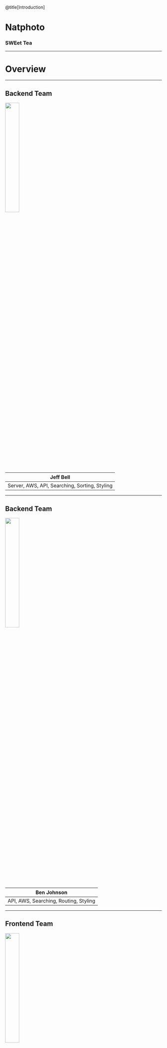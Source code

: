 @title[Introduction]

# Natphoto

### SWEet Tea

---

# Overview

---

## Backend Team

<img width = 30% src="./frontend/src/static/photos/jeff.png">

| Jeff Bell |
| -------- |
| Server, AWS, API, Searching, Sorting, Styling |

---

## Backend Team

<img width = 30% src="./frontend/src/static/photos/ben.png">

| Ben Johnson |
| -------- |
| API, AWS, Searching, Routing, Styling |

---

## Frontend Team

<img width = 30% src="./frontend/src/static/photos/tony.png">

| Tony DeNapoli |
| -------- |
| Sorting, Filtering, Design, React, Styling |

---

## Frontend Team

<img width = 30% src="./frontend/src/static/photos/dayanny.png">

| Dayanny Caballero |
| -------- |
| Sorting, Filtering, Design, React, Styling |

---

## Frontend Team

<img width = 30% src="./frontend/src/static/photos/bri.png">

| Bri Vargas |
| -------- |
| Sorting, Filtering, Design, React, Styling |

---

# Backend

---

## Backend Tools

- EC2 -- API server
- S3 -- React static hosting
- Route53 -- Nameservers
- RDS -- Database Hosting
- PostgreSQL -- Database
- Docker -- Server container
- tiangolo/uwsgi-nginx-flask/ -- Baseline docker image

---

## The API Server

EC2 instance running docker container
```
FROM tiangolo/uwsgi-nginx-flask:python3.6

RUN pwd

# Copy in the current files
COPY ./requirements.txt /app/requirements.txt

# Install the required files for the app
RUN pip install -r requirements.txt

COPY ./backend /app
```

---

## Building and Running with Docker

Build the docker server
```bash
docker build -t natphoto -f Dockerfile.web .
```

Run the server as a daemon
```bash
docker run -d --name natphoto_run --restart=always -p 80:80 -t natphoto
```

---

# Natphoto.me API

---

| Camera | Photo | Park |
| -------- | -------- | -------- |
| All cameras | All photos | All parks |
| Detail | Detail | Detail |
| By park | By park or camera | By camera |

---

### Usage Examples

Get a list of all parks that are shot by a particular camera
```
http://api.natphoto.me/parks?camera=<camera name>
```

Get the details for a specific photo
```
http://api.natphoto.me/photos/123
```

Get a list of all photos taken in Yellowstone with the Canon EOS 5D Mark III
```
http://api.natphoto.me/photos?park=Yellowstone%20National%20Park&camera=Canon%20EOS%205D%20Mark%20III
```

---

## All

Retrieve data from the `api.natphoto.me/all` endpoint in our API.
```
http://api.natphoto.me/all
```

---

# Frontend

---

## How We Made the Frontend

- Create-react-app
- React-router
- React-strap Rows and Cols
- Components
- npm

---

```bash
├── frontend
│   ├── src
│   │   ├── components
│   │   │   ├── About.js
│   │   │   ├── CameraDetailPage.js
│   │   │   ├── CameraGrid.js
│   │   │   ├── Carousel.js
│   │   │   ...
│   │   └── stylesheets
│   │   │   ├── About.css
│   │   │   ├── CameraDetailPage.css
│   │   │   ├── CameraGrid.css
│   │   │   ├── Carousel.css
│   │   │   ...

```

---

# Testing

---

## Backend Testing

<img src="./assets/images/backend.png" />

---

## API Testing

<img src="./assets/images/postman.png" />

---

## Frontend Testing

<img src="./assets/images/frontend.png" />

---

## GUI Testing

<img src="./assets/images/frontend.png" />

---

## Things that went well...

- Meeting bi-weekly requirements |
- Postman |
- Getting feedback from other teams |
- Keeping consistent coding style |
- Breaking down code into components |
- Pair programming |

---

## Things that didn't go well...

- We could have used more branches |
- Bri's commits :( |
- Could not get multi-select dropdowns for filtering |
- AWS charges |
- Mocha testing |

---

## What we learned

- React
- Filtering on the frontend
- Fetching
- How to use AWS
- Dockerized server

---

## Things that puzzle us

- Differences in browsers (Safari, Firefox) |
- More professional styling and features |

---

# TacoBoutAustin

---

## What They Did Well

- Taco theme
  - Ratings
  - Loading
  - Logo
- Visually pleasing
- Seperate tabs for searching different models
- Concept
- Filtering

---

## What They Could do better

- "Rating of at least"
- Unclear what the user is filtering by
- Inconsistent font sizing across site

---

## What We Learned

Grid Cards
PUT IMAGES

---

## Puzzles us

- Not using fetch to hit API
- XML fetches

---

# Demo and Visualization

http://natphoto.me

---

# Questions?

---
